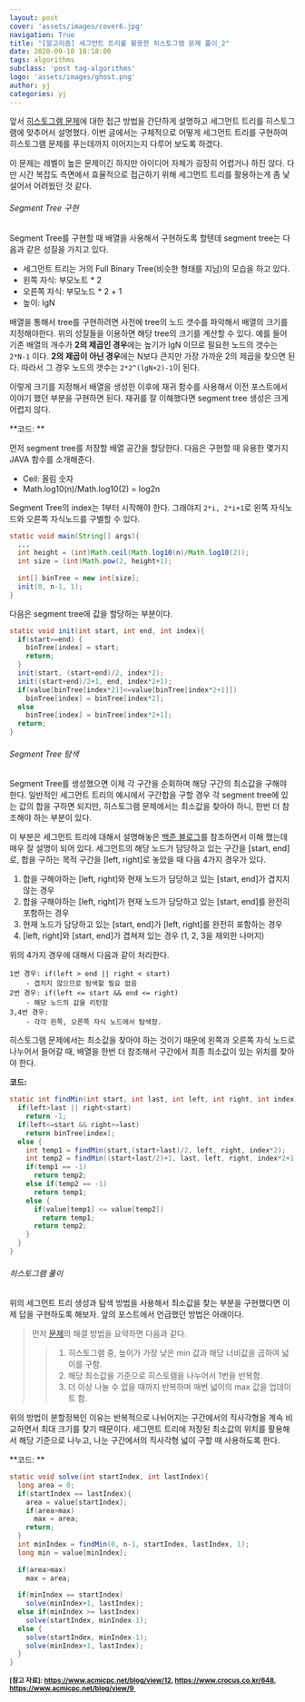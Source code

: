 ```yaml
---
layout: post
cover: 'assets/images/cover6.jpg'
navigation: True
title: "[알고리즘] 세그먼트 트리를 활용한 히스토그램 문제 풀이_2"
date: 2020-09-10 10:18:00
tags: algorithms
subclass: 'post tag-algorithms'
logo: 'assets/images/ghost.png'
author: yj
categories: yj
---
```

앞서 [히스토그램 문제](https://www.acmicpc.net/problem/6549)에 대한 접근 방법을 간단하게 설명하고 세그먼트 트리를 히스토그램에 맞추어서 설명했다. 이번 글에서는 구체적으로 어떻게 세그먼트 트리를 구현하여 히스토그램 문제를 푸는데까지 이어지는지 다루어 보도록 하겠다. 

이 문제는 레벨이 높은 문제이긴 하지만 아이디어 자체가 굉장히 어렵거나 하진 않다. 다만 시간 복잡도 측면에서 효율적으로 접근하기 위해 세그먼트 트리를 활용하는게 좀 낯설어서 어려웠던 것 같다. 



###### Segment Tree 구현

Segment Tree를 구현할 때 배열을 사용해서 구현하도록 할텐데 segment tree는 다음과 같은 성질을 가지고 있다. 

* 세그먼트 트리는 거의 Full Binary Tree(비슷한 형태를 지님)의 모습을 하고 있다. 
* 왼쪽 자식: 부모노트 * 2
* 오른쪽 자식: 부모노드 * 2 + 1 
* 높이: lgN

배열을 통해서 tree를 구현하려면 사전에 tree의 노드 갯수를 파악해서 배열의 크기를 지정해야한다. 위의 성질들을 이용하면 해당 tree의 크기를 계산할 수 있다. 예를 들어 기존 배열의 개수가 **2의 제곱인 경우**에는 높기가 lgN 이므로 필요한 노드의 갯수는 `2*N-1` 이다. **2의 제곱이 아닌 경우**에는 N보다 큰지만 가장 가까운 2의 제곱을 찾으면 된다. 따라서 그 경우 노드의 갯수는 `2*2^(lgN+2)-1`이 된다. 

이렇게 크기를 지정해서 배열을 생성한 이후에 재귀 함수를 사용해서 이전 포스트에서 이야기 했던 부분을 구현하면 된다. 재귀를 잘 이해했다면 segment tree 생성은 크게 어렵지 않다. 



**코드: **

먼저 segment tree를 저장할 배열 공간을 할당한다.  다음은 구현할 때 유용한 몇가지 JAVA 함수를 소개해준다. 

* Ceil: 올림 숫자
* Math.log10(n)/Math.log10(2) = log2n

Segment Tree의 index는 1부터 시작해야 한다. 그래야지 `2*i, 2*i+1`로 왼쪽 자식노드와 오른쪽 자식노드를 구별할 수 있다. 

```java
static void main(String[] args){
  ...
  int height = (int)Math.ceil(Math.log10(n)/Math.log10(2));
  int size = (int)Math.pow(2, height+1);
  
  int[] binTree = new int[size];
  init(0, n-1, 1);
}
```

다음은 segment tree에 값을 할당하는 부분이다. 

```java
static void init(int start, int end, int index){
  if(start==end) {
    binTree[index] = start;
    return;
  }
  init(start, (start+end)/2, index*2);
  init((start+end)/2+1, end, index*2+1);
  if(value[binTree[index*2]]<=value[binTree[index*2+1]])
    binTree[index] = binTree[index*2];
  else
    binTree[index] = binTree[index*2+1];
  return;
}
```



###### Segment Tree 탐색

Segment Tree를 생성했으면 이제 각 구간을 순회하며 해당 구간의 최소값을 구해야 한다. 일반적인 세그먼트 트리의 예시에서 구간합을 구할 경우 각 segment tree에 있는 값의 합을 구하면 되지만, 히스토그램 문제에서는 최소값을 찾아야 하니, 한번 더 참조해야 하는 부분이 있다. 

이 부분은 세그먼트 트리에 대해서 설명해놓은 [백준 블로그](https://www.acmicpc.net/blog/view/9)를 참조하면서 이해 했는데 매우 잘 설명이 되어 있다. 세그먼트의 해당 노드가 담당하고 있는 구간을 [start, end]로, 합을 구하는 목적 구간을 [left, right]로 놓았을 때 다음 4가지 경우가 있다. 

1. 합을 구해야하는 [left, right]와 현재 노드가 담당하고 있는 [start, end]가 겹치지 않는 경우
2. 합을 구해야하는 [left, right]가 현재 노드가 담당하고 있는 [start, end]를 완전히 포함하는 경우
3. 현재 노드가 담당하고 있는 [start, end]가 [left, right]를 완전히 포함하는 경우
4. [left, right]와 [start, end]가 겹쳐져 있는 경우 (1, 2, 3을 제외한 나머지)

위의 4가지 경우에 대해서 다음과 같이 처리한다. 

```
1번 경우: if(left > end || right < start) 
	- 겹치지 않으므로 탐색할 필요 없음
2번 경우: if(left <= start && end <= right)
	- 해당 노드의 값을 리턴함
3,4번 경우:
	- 각각 왼쪽, 오른쪽 자식 노드에서 탐색함. 
```

히스토그램 문제에서는 최소값을 찾아야 하는 것이기 때문에 왼쪽과 오른쪽 자식 노드로 나누어서 들어갈 때, 배열을 한번 더 참조해서 구간에서 최종 최소값이 있는 위치를 찾아야 한다. 



**코드:**

```java
static int findMin(int start, int last, int left, int right, int index){
  if(left>last || right<start)
    return -1;
  if(left<=start && right>=last)
    return binTree[index];
  else {
    int temp1 = findMin(start,(start+last)/2, left, right, index*2);
    int temp2 = findMin((start+last/2)+1, last, left, right, index*2+1);
    if(temp1 == -1)
      return temp2;
    else if(temp2 == -1)
      return temp1;
    else {
      if(value[temp1] <= value[temp2])
        return temp1;
      return temp2;
    }
  }
}
```



###### 히스토그램 풀이

위의 세그먼트 트리 생성과 탐색 방법을 사용해서 최소값을 찾는 부분을 구현했다면 이제 답을 구현하도록 해보자. 앞의 포스트에서 언급했던 방법은 아래이다. 

> 먼저 [문제](https://www.acmicpc.net/problem/6549)의 해결 방법을 요약하면 다음과 같다. 
>
> > 1. 히스토그램 중, 높이가 가장 낮은 min 값과 해당 너비값을 곱하여 넓이를 구함. 
> > 2. 해당 최소값을 기준으로 히스토램을 나누어서 1번을 반복함. 
> > 3. 더 이상 나눌 수 없을 때까지 반복하며 매번 넓이의 max 값을 업데이트 함. 

위의 방법이 분할정복인 이유는 반복적으로 나뉘어지는 구간에서의 직사각형을 계속 비교하면서 최대 크기를 찾기 때문이다. 세그먼트 트리에 저장된 최소값의 위치를 활용해서 해당 기준으로 나누고, 나눈 구간에서의 직사각형 넓이 구할 때 사용하도록 한다. 



**코드: **

```java
static void solve(int startIndex, int lastIndex){
  long area = 0;
  if(startIndex == lastIndex){
    area = value[startIndex];
    if(area>max)
      max = area;
    return;
  }
  int minIndex = findMin(0, n-1, startIndex, lastIndex, 1);
  long min = value[minIndex];
  
  if(area>max)
    max = area;
  
  if(minIndex == startIndex)
    solve(minIndex+1, lastIndex);
  else if(minIndex >= lastIndex)
    solve(startIndex, minIndex-1);
  else {
    solve(startIndex, minIndex-1);
    solve(minIndex+1, lastIndex);
  }
}
```







**<small>[참고 자료]: https://www.acmicpc.net/blog/view/12, https://www.crocus.co.kr/648, https://www.acmicpc.net/blog/view/9 </small>**

